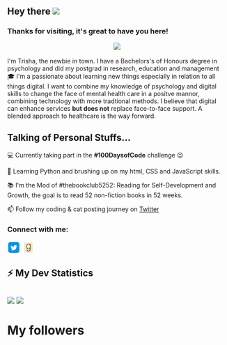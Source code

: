 <!-- welcome message -->
<h2>Hey there <img src="https://media.giphy.com/media/hvRJCLFzcasrR4ia7z/giphy.gif" width="25px"></h2>

<h3>Thanks for visiting, it's great to have you here!</h3>

<!-- retro visitor counter -->
<p align="center"> 
  <img src="https://profile-counter.glitch.me/trisha404/count.svg" />
</p>
<!--
**Trisha404/Trisha404** is a ✨ _special_ ✨ repository because its `README.md` (this file) appears on your GitHub profile.

<!-- welcome message -->
<p> I'm Trisha, the newbie in town. I have a Bachelors's of Honours degree in psychology and did my postgrad in research, education and management 🎓 I'm a passionate about learning new things especially in relation to all things digital. I want to combine my knowledge of psychology and digital skills to change the face of mental health care in a positve mannor, combining technology with more tradtional methods. I believe that digital can enhance services <b> but does not</b> replace face-to-face support. A blended approach to healthcare is the way forward. 

<h2><b>Talking of Personal Stuffs...</b></h2>

💻 Currently taking part in the <b>#100DaysofCode</b> challenge 😉

🌱 Learning Python and brushing up on my html, CSS and JavaScript skills.

📚 I'm the Mod of </b> #thebookclub5252: Reading for Self-Development and Growth, the goal is to read 52 non-fiction books in 52 weeks. 

📫 Follow my coding & cat posting journey on <a href="https://twitter.com/BookClub5252">Twitter</a></p>

<!-- <h2>Connect with me</h2> -->
<h3 align="left">Connect with me:</h3>
<p align="left">

<a href="https://twitter.com/BookClub5252" target="blank"><img align="center" src="https://github.com/Trisha404/Trisha404/blob/main/assets/Twitter.JPG" alt="Trisha" height="30" width="30" /></a>
<a href="https://www.goodreads.com/group/show/1108466-the-book-club-52-52-reading-for-self-development-growth-community" target="blank"><img align="center" src="https://github.com/Trisha404/Trisha404/blob/main/assets/Goodreads.JPG" alt="Trisha" height="30" width="30" /></a>


</p>

<!-- GitHub stats -->
<h2><b>⚡ My Dev Statistics</b><h2>

<p>
<!-- GitHub Stats -->
<img height="180em" src="https://github-readme-stats.vercel.app/api?username=trisha404&show_icons=true&hide_border=true" />

<!-- Most Used Languages -->
<img height="180em" src="https://github-readme-stats.vercel.app/api/top-langs/?username=trisha404&exclude_repo=KNN-Image-Classification&show_icons=true&hide_border=true&layout=compact&langs_count=8"/>
</p>

# My followers
<!--START_SECTION:top-followers--> 
<!--END_SECTION:top-followers-->


